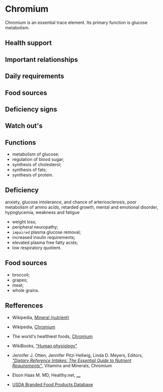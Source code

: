 # Chromium
Chromium is an essential trace element. Its primary function is glucose metabolism.

## Health support

## Important relationships

## Daily requirements

## Food sources

## Deficiency signs

## Watch out's

## Functions
- metabolism of glucose;
- regulation of blood sugar;
- synthesis of cholesterol;
- synthesis of fats;
- synthesis of protein.

## Deficiency
anxiety, glucose intolerance, and chance of arteriosclerosis, poor metabolism of amino acids, retarded growth, mental and emotional disorder, hypoglycemia, weakness and fatigue
- weight loss;
- peripheral neuropathy;
- `impaired` plasma glucose removal;
- increased insulin requirements;
- elevated plasma free fatty acids;
- low respiratory quotient.

## Food sources
- broccoli;
- grapes;
- meat;
- whole grains.

## Refferences
- Wikipedia, [Mineral (nutrient)](https://en.wikipedia.org/wiki/Mineral_(nutrient))
- Wikipedia, [Chromium](https://en.wikipedia.org/wiki/Chromium)
- The world's healthiest foods, [Chromium](http://www.whfoods.com/genpage.php?tname=nutrient&dbid=51)
- WikiBooks, ["Human physiology"](https://en.wikibooks.org/wiki/Human_Physiology/Nutrition#Minerals)
- Jennifer J. Otten, Jennifer Pitzi Hellwig, Linda D. Meyers, Editors, [_"Dietary Reference Intakes: The Essential Guide to Nutrient Requirements"_](https://www.amazon.com/Dietary-Reference-Intakes-Essential-Requirements/dp/0309157420), Vitamins and Minerals, Chromium

- Elson Haas M. MD, Healthy.net, [__]()



- [USDA Branded Food Products Database]()